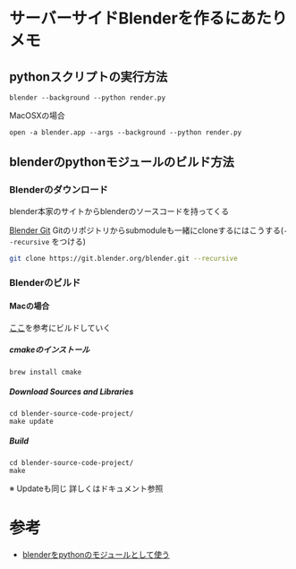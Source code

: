 # サーバーサイドBlenderを作るにあたりメモ
## pythonスクリプトの実行方法
```
blender --background --python render.py
```
MacOSXの場合

```
open -a blender.app --args --background --python render.py
```

## blenderのpythonモジュールのビルド方法
### Blenderのダウンロード
blender本家のサイトからblenderのソースコードを持ってくる

[Blender Git](https://git.blender.org/gitweb/)
Gitのリポジトリからsubmoduleも一緒にcloneするにはこうする(```--recursive``` をつける)

```sh
git clone https://git.blender.org/blender.git --recursive
```

### Blenderのビルド
#### Macの場合
[ここ](https://wiki.blender.org/wiki/Building_Blender/Mac)を参考にビルドしていく

##### cmakeのインストール
```
brew install cmake
```

##### Download Sources and Libraries
```
cd blender-source-code-project/
make update
```

##### Build
```
cd blender-source-code-project/
make
```

※ Updateも同じ
詳しくはドキュメント参照


# 参考
 * [blenderをpythonのモジュールとして使う](https://qiita.com/ashitani/items/8cc0aad3688111b5669f)